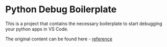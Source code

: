 # Python Debug Boilerplate

This is a project that contains the necessary boilerplate to start debugging your python apps in VS Code.

The original content can be found here - [reference](https://londonappdeveloper.com/debugging-a-dockerized-django-app-with-vscode/)